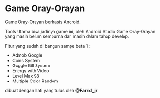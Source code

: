 # Game Oray-Orayan

Game Oray-Orayan berbasis Android.

Tools Utama bisa jadinya game ini, oleh Android Studio
Game Oray-Orayan yang masih belum sempurna dan masih dalam tahap develop.

Fitur yang sudah di bangun sampe beta 1 :

- Admob Google
- Coins System
- Goggle Bill System
- Energy with Video
- Level Max 98
- Multiple Color Random

dibuat dengan hati yang tulus oleh <b>@Farrid_jr</b>